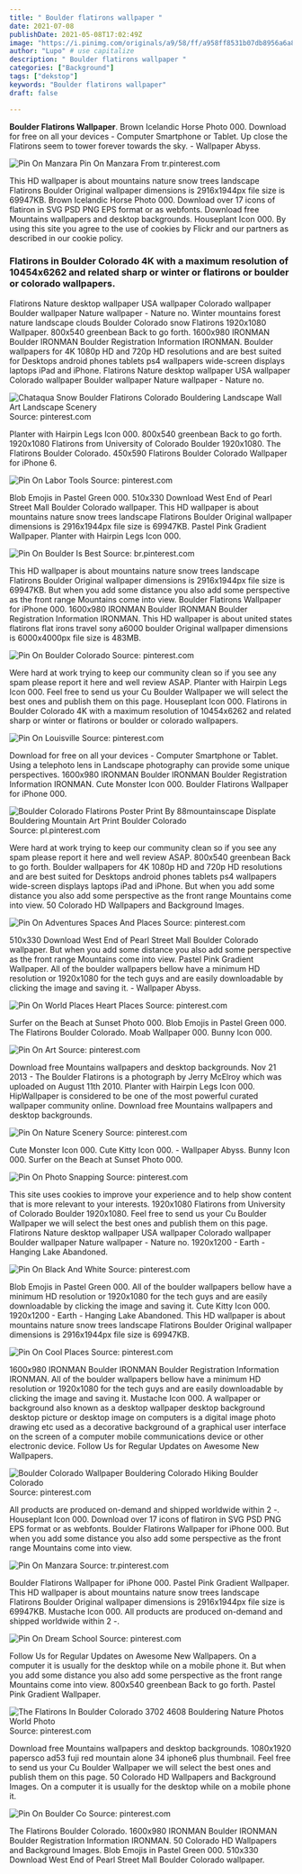 ```yaml
---
title: " Boulder flatirons wallpaper "
date: 2021-07-08
publishDate: 2021-05-08T17:02:49Z
image: "https://i.pinimg.com/originals/a9/58/ff/a958ff8531b07db8956a6a8f0009df1c.jpg"
author: "Lupo" # use capitalize
description: " Boulder flatirons wallpaper "
categories: ["Background"]
tags: ["dekstop"]
keywords: "Boulder flatirons wallpaper"
draft: false

---
```



**Boulder Flatirons Wallpaper**. Brown Icelandic Horse Photo 000. Download for free on all your devices - Computer Smartphone or Tablet. Up close the Flatirons seem to tower forever towards the sky. - Wallpaper Abyss.

![Pin On Manzara](https://i.pinimg.com/originals/ef/18/8e/ef188e27d9a6cde36bd55e4fd41e68df.jpg "Pin On Manzara")
Pin On Manzara From tr.pinterest.com


This HD wallpaper is about mountains nature snow trees landscape Flatirons Boulder Original wallpaper dimensions is 2916x1944px file size is 69947KB. Brown Icelandic Horse Photo 000. Download over 17 icons of flatiron in SVG PSD PNG EPS format or as webfonts. Download free Mountains wallpapers and desktop backgrounds. Houseplant Icon 000. By using this site you agree to the use of cookies by Flickr and our partners as described in our cookie policy.

### Flatirons in Boulder Colorado 4K with a maximum resolution of 10454x6262 and related sharp or winter or flatirons or boulder or colorado wallpapers.

Flatirons Nature desktop wallpaper USA wallpaper Colorado wallpaper Boulder wallpaper Nature wallpaper - Nature no. Winter mountains forest nature landscape clouds Boulder Colorado snow Flatirons 1920x1080 Wallpaper. 800x540 greenbean Back to go forth. 1600x980 IRONMAN Boulder IRONMAN Boulder Registration Information IRONMAN. Boulder wallpapers for 4K 1080p HD and 720p HD resolutions and are best suited for Desktops android phones tablets ps4 wallpapers wide-screen displays laptops iPad and iPhone. Flatirons Nature desktop wallpaper USA wallpaper Colorado wallpaper Boulder wallpaper Nature wallpaper - Nature no.


![Chataqua Snow Boulder Flatirons Colorado Bouldering Landscape Wall Art Landscape Scenery](https://i.pinimg.com/originals/ee/42/17/ee4217d4bf5c4d6755b890b09c81b911.jpg "Chataqua Snow Boulder Flatirons Colorado Bouldering Landscape Wall Art Landscape Scenery")
Source: pinterest.com

Planter with Hairpin Legs Icon 000. 800x540 greenbean Back to go forth. 1920x1080 Flatirons from University of Colorado Boulder 1920x1080. The Flatirons Boulder Colorado. 450x590 Flatirons Boulder Colorado Wallpaper for iPhone 6.

![Pin On Labor Tools](https://i.pinimg.com/originals/2a/51/cf/2a51cf6e615711f78d6c571f755a5891.jpg "Pin On Labor Tools")
Source: pinterest.com

Blob Emojis in Pastel Green 000. 510x330 Download West End of Pearl Street Mall Boulder Colorado wallpaper. This HD wallpaper is about mountains nature snow trees landscape Flatirons Boulder Original wallpaper dimensions is 2916x1944px file size is 69947KB. Pastel Pink Gradient Wallpaper. Planter with Hairpin Legs Icon 000.

![Pin On Boulder Is Best](https://i.pinimg.com/originals/f8/f0/e2/f8f0e2dc885ec330b609bae3451f5a86.jpg "Pin On Boulder Is Best")
Source: br.pinterest.com

This HD wallpaper is about mountains nature snow trees landscape Flatirons Boulder Original wallpaper dimensions is 2916x1944px file size is 69947KB. But when you add some distance you also add some perspective as the front range Mountains come into view. Boulder Flatirons Wallpaper for iPhone 000. 1600x980 IRONMAN Boulder IRONMAN Boulder Registration Information IRONMAN. This HD wallpaper is about united states flatirons flat irons travel sony a6000 boulder Original wallpaper dimensions is 6000x4000px file size is 483MB.

![Pin On Boulder Colorado](https://i.pinimg.com/564x/3c/9a/58/3c9a58315831f77bd1001175bfb56052--critter-sitters-bus-stop.jpg "Pin On Boulder Colorado")
Source: pinterest.com

Were hard at work trying to keep our community clean so if you see any spam please report it here and well review ASAP. Planter with Hairpin Legs Icon 000. Feel free to send us your Cu Boulder Wallpaper we will select the best ones and publish them on this page. Houseplant Icon 000. Flatirons in Boulder Colorado 4K with a maximum resolution of 10454x6262 and related sharp or winter or flatirons or boulder or colorado wallpapers.

![Pin On Louisville](https://i.pinimg.com/originals/15/16/1b/15161b52aac07ef8aab4eef7212354f6.jpg "Pin On Louisville")
Source: pinterest.com

Download for free on all your devices - Computer Smartphone or Tablet. Using a telephoto lens in Landscape photography can provide some unique perspectives. 1600x980 IRONMAN Boulder IRONMAN Boulder Registration Information IRONMAN. Cute Monster Icon 000. Boulder Flatirons Wallpaper for iPhone 000.

![Boulder Colorado Flatirons Poster Print By 88mountainscape Displate Bouldering Mountain Art Print Boulder Colorado](https://i.pinimg.com/originals/0b/f2/d6/0bf2d658444396919755d009ff0e305d.jpg "Boulder Colorado Flatirons Poster Print By 88mountainscape Displate Bouldering Mountain Art Print Boulder Colorado")
Source: pl.pinterest.com

Were hard at work trying to keep our community clean so if you see any spam please report it here and well review ASAP. 800x540 greenbean Back to go forth. Boulder wallpapers for 4K 1080p HD and 720p HD resolutions and are best suited for Desktops android phones tablets ps4 wallpapers wide-screen displays laptops iPad and iPhone. But when you add some distance you also add some perspective as the front range Mountains come into view. 50 Colorado HD Wallpapers and Background Images.

![Pin On Adventures Spaces And Places](https://i.pinimg.com/originals/0d/c6/36/0dc636d48a10a63ea5729a8a3696dd7b.png "Pin On Adventures Spaces And Places")
Source: pinterest.com

510x330 Download West End of Pearl Street Mall Boulder Colorado wallpaper. But when you add some distance you also add some perspective as the front range Mountains come into view. Pastel Pink Gradient Wallpaper. All of the boulder wallpapers bellow have a minimum HD resolution or 1920x1080 for the tech guys and are easily downloadable by clicking the image and saving it. - Wallpaper Abyss.

![Pin On World Places Heart Places](https://i.pinimg.com/originals/e2/34/79/e2347992ae46ec39e48b59e47e488973.jpg "Pin On World Places Heart Places")
Source: pinterest.com

Surfer on the Beach at Sunset Photo 000. Blob Emojis in Pastel Green 000. The Flatirons Boulder Colorado. Moab Wallpaper 000. Bunny Icon 000.

![Pin On Art](https://i.pinimg.com/originals/fb/f9/e2/fbf9e24030940b0f6532b0d57383a9fb.jpg "Pin On Art")
Source: pinterest.com

Download free Mountains wallpapers and desktop backgrounds. Nov 21 2013 - The Boulder Flatirons is a photograph by Jerry McElroy which was uploaded on August 11th 2010. Planter with Hairpin Legs Icon 000. HipWallpaper is considered to be one of the most powerful curated wallpaper community online. Download free Mountains wallpapers and desktop backgrounds.

![Pin On Nature Scenery](https://i.pinimg.com/originals/c2/8a/fe/c28afe96ac6e76436a66cb0c07310cf7.jpg "Pin On Nature Scenery")
Source: pinterest.com

Cute Monster Icon 000. Cute Kitty Icon 000. - Wallpaper Abyss. Bunny Icon 000. Surfer on the Beach at Sunset Photo 000.

![Pin On Photo Snapping](https://i.pinimg.com/originals/76/98/c6/7698c63c46ac528810b10bb4a9ae50c9.jpg "Pin On Photo Snapping")
Source: pinterest.com

This site uses cookies to improve your experience and to help show content that is more relevant to your interests. 1920x1080 Flatirons from University of Colorado Boulder 1920x1080. Feel free to send us your Cu Boulder Wallpaper we will select the best ones and publish them on this page. Flatirons Nature desktop wallpaper USA wallpaper Colorado wallpaper Boulder wallpaper Nature wallpaper - Nature no. 1920x1200 - Earth - Hanging Lake Abandoned.

![Pin On Black And White](https://i.pinimg.com/originals/26/91/3e/26913edf2a5447a55ef97b11bfb1cd85.jpg "Pin On Black And White")
Source: pinterest.com

Blob Emojis in Pastel Green 000. All of the boulder wallpapers bellow have a minimum HD resolution or 1920x1080 for the tech guys and are easily downloadable by clicking the image and saving it. Cute Kitty Icon 000. 1920x1200 - Earth - Hanging Lake Abandoned. This HD wallpaper is about mountains nature snow trees landscape Flatirons Boulder Original wallpaper dimensions is 2916x1944px file size is 69947KB.

![Pin On Cool Places](https://i.pinimg.com/originals/8d/d8/87/8dd8875838a3b6673b80be774b610c9d.jpg "Pin On Cool Places")
Source: pinterest.com

1600x980 IRONMAN Boulder IRONMAN Boulder Registration Information IRONMAN. All of the boulder wallpapers bellow have a minimum HD resolution or 1920x1080 for the tech guys and are easily downloadable by clicking the image and saving it. Mustache Icon 000. A wallpaper or background also known as a desktop wallpaper desktop background desktop picture or desktop image on computers is a digital image photo drawing etc used as a decorative background of a graphical user interface on the screen of a computer mobile communications device or other electronic device. Follow Us for Regular Updates on Awesome New Wallpapers.

![Boulder Colorado Wallpaper Bouldering Colorado Hiking Boulder Colorado](https://i.pinimg.com/originals/32/24/0a/32240a7bb9d029171a2611d76ab5dce9.jpg "Boulder Colorado Wallpaper Bouldering Colorado Hiking Boulder Colorado")
Source: pinterest.com

All products are produced on-demand and shipped worldwide within 2 -. Houseplant Icon 000. Download over 17 icons of flatiron in SVG PSD PNG EPS format or as webfonts. Boulder Flatirons Wallpaper for iPhone 000. But when you add some distance you also add some perspective as the front range Mountains come into view.

![Pin On Manzara](https://i.pinimg.com/originals/ef/18/8e/ef188e27d9a6cde36bd55e4fd41e68df.jpg "Pin On Manzara")
Source: tr.pinterest.com

Boulder Flatirons Wallpaper for iPhone 000. Pastel Pink Gradient Wallpaper. This HD wallpaper is about mountains nature snow trees landscape Flatirons Boulder Original wallpaper dimensions is 2916x1944px file size is 69947KB. Mustache Icon 000. All products are produced on-demand and shipped worldwide within 2 -.

![Pin On Dream School](https://i.pinimg.com/originals/28/ac/f3/28acf37c28b71add87a6be8e734020d7.jpg "Pin On Dream School")
Source: pinterest.com

Follow Us for Regular Updates on Awesome New Wallpapers. On a computer it is usually for the desktop while on a mobile phone it. But when you add some distance you also add some perspective as the front range Mountains come into view. 800x540 greenbean Back to go forth. Pastel Pink Gradient Wallpaper.

![The Flatirons In Boulder Colorado 3702 4608 Bouldering Nature Photos World Photo](https://i.pinimg.com/originals/1a/2b/45/1a2b45708ddfabb315736a3c5b115841.jpg "The Flatirons In Boulder Colorado 3702 4608 Bouldering Nature Photos World Photo")
Source: pinterest.com

Download free Mountains wallpapers and desktop backgrounds. 1080x1920 papersco ad53 fuji red mountain alone 34 iphone6 plus thumbnail. Feel free to send us your Cu Boulder Wallpaper we will select the best ones and publish them on this page. 50 Colorado HD Wallpapers and Background Images. On a computer it is usually for the desktop while on a mobile phone it.

![Pin On Boulder Co](https://i.pinimg.com/originals/a9/58/ff/a958ff8531b07db8956a6a8f0009df1c.jpg "Pin On Boulder Co")
Source: pinterest.com

The Flatirons Boulder Colorado. 1600x980 IRONMAN Boulder IRONMAN Boulder Registration Information IRONMAN. 50 Colorado HD Wallpapers and Background Images. Blob Emojis in Pastel Green 000. 510x330 Download West End of Pearl Street Mall Boulder Colorado wallpaper.

